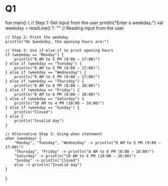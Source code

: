 # Q1

fun main() {
    // Step 1: Get input from the user
    println("Enter a weekday:")
    val weekday = readLine() ?: "" // Reading input from the user

    // Step 2: Print the weekday
    println("On $weekday, the opening hours are:")

    // Step 3: Use if-else-if to print opening hours
    if (weekday == "Monday") {
        println("9 AM to 5 PM (9:00 – 17:00)")
    } else if (weekday == "Tuesday") {
        println("9 AM to 5 PM (9:00 – 17:00)")
    } else if (weekday == "Wednesday") {
        println("9 AM to 5 PM (9:00 – 17:00)")
    } else if (weekday == "Thursday") {
        println("8 AM to 6 PM (8:00 – 18:00)")
    } else if (weekday == "Friday") {
        println("8 AM to 6 PM (8:00 – 18:00)")
    } else if (weekday == "Saturday") {
        println("10 AM to 4 PM (10:00 – 16:00)")
    } else if (weekday == "Sunday") {
        println("Closed")
    } else {
        println("Invalid day")
    }

    // Alternative Step 3: Using when statement
    when (weekday) {
        "Monday", "Tuesday", "Wednesday" -> println("9 AM to 5 PM (9:00 – 17:00)")
        "Thursday", "Friday" -> println("8 AM to 6 PM (8:00 – 18:00)")
        "Saturday" -> println("10 AM to 4 PM (10:00 – 16:00)")
        "Sunday" -> println("Closed")
        else -> println("Invalid day")
    }
}
